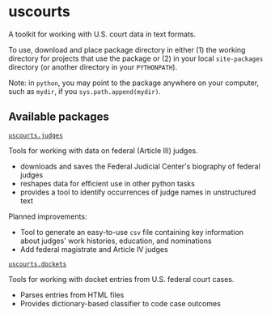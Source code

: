 # uscourts

A toolkit for working with U.S. court data in text formats.

To use, download and place package directory in either (1) the working directory for projects that use the package or (2) in your local `site-packages` directory (or another directory in your `PYTHONPATH`).

Note: in `python`, you may point to the package anywhere on your computer, such as `mydir`, if you `sys.path.append(mydir)`.

## Available packages

[`uscourts.judges`](/judges)

Tools for working with data on federal (Article III) judges.

- downloads and saves the Federal Judicial Center's biography of federal judges
- reshapes data for efficient use in other python tasks
- provides a tool to identify occurrences of judge names in unstructured text

Planned improvements:

- Tool to generate an easy-to-use `csv` file containing key information about judges' work histories, education, and nominations
- Add federal magistrate and Article IV judges

[`uscourts.dockets`](/dockets)

Tools for working with docket entries from U.S. federal court cases.

- Parses entries from HTML files
- Provides dictionary-based classifier to code case outcomes